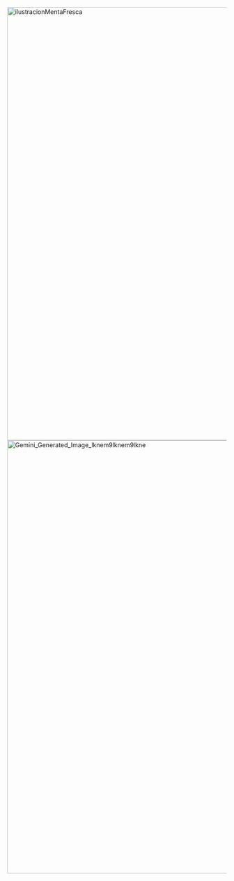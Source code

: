 <img width="1056" height="992" alt="ilustracionMentaFresca" src="https://github.com/user-attachments/assets/70a85434-0b19-46a6-95fd-bd53e819598a" />

<img width="1056" height="992" alt="Gemini_Generated_Image_lknem9lknem9lkne" src="https://github.com/user-attachments/assets/ed36bd23-f3c2-4d5c-b2d8-0697936322f9" />
